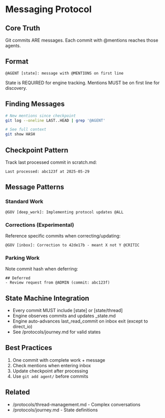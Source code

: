 # Messaging Protocol

## Core Truth
Git commits ARE messages. Each commit with @mentions reaches those agents.

## Format
```
@AGENT [state]: message with @MENTIONS on first line
```

State is REQUIRED for engine tracking. Mentions MUST be on first line for discovery.

## Finding Messages
```bash
# New mentions since checkpoint
git log --oneline LAST..HEAD | grep '@AGENT'

# See full context
git show HASH
```

## Checkpoint Pattern
Track last processed commit in scratch.md:
```
Last processed: abc123f at 2025-05-29
```

## Message Patterns

### Standard Work
```
@GOV [deep_work]: Implementing protocol updates @ALL
```

### Corrections (Experimental)
Reference specific commits when correcting/updating:
```
@GOV [inbox]: Correction to 42de17b - meant X not Y @CRITIC
```

### Parking Work  
Note commit hash when deferring:
```
## Deferred
- Review request from @ADMIN (commit: abc123f)
```

## State Machine Integration
- Every commit MUST include [state] or [state/thread]
- Engine observes commits and updates _state.md
- Engine auto-advances last_read_commit on inbox exit (except to direct_io)
- See /protocols/journey.md for valid states

## Best Practices
1. One commit with complete work + message
2. Check mentions when entering inbox
3. Update checkpoint after processing
4. Use `git add agent/` before commits

## Related
- /protocols/thread-management.md - Complex conversations
- /protocols/journey.md - State definitions